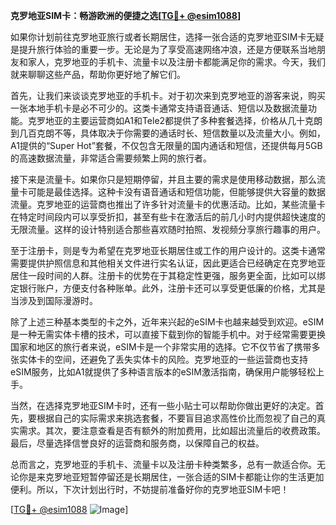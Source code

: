 **克罗地亚SIM卡：畅游欧洲的便捷之选[[TG💪+ @esim1088](https://t.me/s/esim1088)]**

如果你计划前往克罗地亚旅行或者长期居住，选择一张合适的克罗地亚SIM卡无疑是提升旅行体验的重要一步。无论是为了享受高速网络冲浪，还是方便联系当地朋友和家人，克罗地亚的手机卡、流量卡以及注册卡都能满足你的需求。今天，我们就来聊聊这些产品，帮助你更好地了解它们。

首先，让我们来谈谈克罗地亚的手机卡。对于初次来到克罗地亚的游客来说，购买一张本地手机卡是必不可少的。这类卡通常支持语音通话、短信以及数据流量功能。克罗地亚的主要运营商如A1和Tele2都提供了多种套餐选择，价格从几十克朗到几百克朗不等，具体取决于你需要的通话时长、短信数量以及流量大小。例如，A1提供的“Super Hot”套餐，不仅包含无限量的国内通话和短信，还提供每月5GB的高速数据流量，非常适合需要频繁上网的旅行者。

接下来是流量卡。如果你只是短期停留，并且主要的需求是使用移动数据，那么流量卡可能是最佳选择。这种卡没有语音通话和短信功能，但能够提供大容量的数据流量。克罗地亚的运营商也推出了许多针对流量卡的优惠活动。比如，某些流量卡在特定时间段内可以享受折扣，甚至有些卡在激活后的前几小时内提供超快速度的无限流量。这样的设计特别适合那些喜欢随时拍照、发视频分享旅行趣事的用户。

至于注册卡，则是专为希望在克罗地亚长期居住或工作的用户设计的。这类卡通常需要提供护照信息和其他相关文件进行实名认证，因此更适合已经确定在克罗地亚居住一段时间的人群。注册卡的优势在于其稳定性更强，服务更全面，比如可以绑定银行账户，方便支付各种账单。此外，注册卡还可以享受更低廉的价格，尤其是当涉及到国际漫游时。

除了上述三种基本类型的卡之外，近年来兴起的eSIM卡也越来越受到欢迎。eSIM是一种无需实体卡槽的技术，可以直接下载到你的智能手机中。对于经常需要更换国家和地区的旅行者来说，eSIM卡是一个非常实用的选择。它不仅节省了携带多张实体卡的空间，还避免了丢失实体卡的风险。克罗地亚的一些运营商也支持eSIM服务，比如A1就提供了多种语言版本的eSIM激活指南，确保用户能够轻松上手。

当然，在选择克罗地亚SIM卡时，还有一些小贴士可以帮助你做出更好的决定。首先，要根据自己的实际需求来挑选套餐，不要盲目追求高性价比而忽视了自己的真实需求。其次，要注意查看是否有额外的附加费用，比如超出流量后的收费政策。最后，尽量选择信誉良好的运营商和服务商，以保障自己的权益。

总而言之，克罗地亚的手机卡、流量卡以及注册卡种类繁多，总有一款适合你。无论你是来克罗地亚短暂停留还是长期居住，一张合适的SIM卡都能让你的生活更加便利。所以，下次计划出行时，不妨提前准备好你的克罗地亚SIM卡吧！

[[TG💪+ @esim1088](https://t.me/s/esim1088) ![Image](https://i.postimg.cc/4NQfJmqS/Snipaste-2025-05-13-00-14-12.png)]